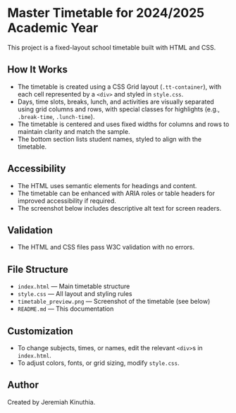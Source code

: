 # Master Timetable for 2024/2025 Academic Year

This project is a fixed-layout school timetable built with HTML and CSS.

## How It Works

- The timetable is created using a CSS Grid layout (`.tt-container`), with each cell represented by a `<div>` and styled in `style.css`.
- Days, time slots, breaks, lunch, and activities are visually separated using grid columns and rows, with special classes for highlights (e.g., `.break-time`, `.lunch-time`).
- The timetable is centered and uses fixed widths for columns and rows to maintain clarity and match the sample.
- The bottom section lists student names, styled to align with the timetable.

## Accessibility

- The HTML uses semantic elements for headings and content.
- The timetable can be enhanced with ARIA roles or table headers for improved accessibility if required.
- The screenshot below includes descriptive alt text for screen readers.

## Validation

- The HTML and CSS files pass W3C validation with no errors.

## File Structure

- `index.html` — Main timetable structure
- `style.css` — All layout and styling rules
- `timetable_preview.png` — Screenshot of the timetable (see below)
- `README.md` — This documentation


## Customization

- To change subjects, times, or names, edit the relevant `<div>`s in `index.html`.
- To adjust colors, fonts, or grid sizing, modify `style.css`.

## Author

Created by Jeremiah Kinuthia.

